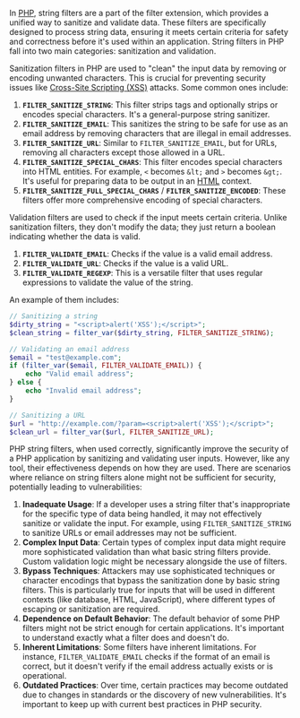 In [PHP](../programming/php.md), string filters are a part of the filter extension, which provides a unified way to sanitize and validate data. These filters are specifically designed to process string data, ensuring it meets certain criteria for safety and correctness before it's used within an application. String filters in PHP fall into two main categories: sanitization and validation.

Sanitization filters in PHP are used to "clean" the input data by removing or encoding unwanted characters. This is crucial for preventing security issues like [Cross-Site Scripting (XSS)](../web/xss.md) attacks. Some common ones include:

1. **`FILTER_SANITIZE_STRING`**: This filter strips tags and optionally strips or encodes special characters. It's a general-purpose string sanitizer.
2. **`FILTER_SANITIZE_EMAIL`**: This sanitizes the string to be safe for use as an email address by removing characters that are illegal in email addresses.
3. **`FILTER_SANITIZE_URL`**: Similar to `FILTER_SANITIZE_EMAIL`, but for URLs, removing all characters except those allowed in a URL.
4. **`FILTER_SANITIZE_SPECIAL_CHARS`**: This filter encodes special characters into HTML entities. For example, `<` becomes `&lt;` and `>` becomes `&gt;`. It's useful for preparing data to be output in an [HTML](../web/html.md) context.
5. **`FILTER_SANITIZE_FULL_SPECIAL_CHARS`** / **`FILTER_SANITIZE_ENCODED`**: These filters offer more comprehensive encoding of special characters.

Validation filters are used to check if the input meets certain criteria. Unlike sanitization filters, they don't modify the data; they just return a boolean indicating whether the data is valid.

1. **`FILTER_VALIDATE_EMAIL`**: Checks if the value is a valid email address.
2. **`FILTER_VALIDATE_URL`**: Checks if the value is a valid URL.
3. **`FILTER_VALIDATE_REGEXP`**: This is a versatile filter that uses regular expressions to validate the value of the string.

An example of them includes:

```php
// Sanitizing a string
$dirty_string = "<script>alert('XSS');</script>";
$clean_string = filter_var($dirty_string, FILTER_SANITIZE_STRING);

// Validating an email address
$email = "test@example.com";
if (filter_var($email, FILTER_VALIDATE_EMAIL)) {
    echo "Valid email address";
} else {
    echo "Invalid email address";
}

// Sanitizing a URL
$url = "http://example.com/?param=<script>alert('XSS');</script>";
$clean_url = filter_var($url, FILTER_SANITIZE_URL);
```

  
PHP string filters, when used correctly, significantly improve the security of a PHP application by sanitizing and validating user inputs. However, like any tool, their effectiveness depends on how they are used. There are scenarios where reliance on string filters alone might not be sufficient for security, potentially leading to vulnerabilities:

1. **Inadequate Usage**: If a developer uses a string filter that's inappropriate for the specific type of data being handled, it may not effectively sanitize or validate the input. For example, using `FILTER_SANITIZE_STRING` to sanitize URLs or email addresses may not be sufficient.
2. **Complex Input Data**: Certain types of complex input data might require more sophisticated validation than what basic string filters provide. Custom validation logic might be necessary alongside the use of filters.
3. **Bypass Techniques**: Attackers may use sophisticated techniques or character encodings that bypass the sanitization done by basic string filters. This is particularly true for inputs that will be used in different contexts (like database, HTML, JavaScript), where different types of escaping or sanitization are required.
4. **Dependence on Default Behavior**: The default behavior of some PHP filters might not be strict enough for certain applications. It's important to understand exactly what a filter does and doesn't do.
5. **Inherent Limitations**: Some filters have inherent limitations. For instance, `FILTER_VALIDATE_EMAIL` checks if the format of an email is correct, but it doesn't verify if the email address actually exists or is operational.
6. **Outdated Practices**: Over time, certain practices may become outdated due to changes in standards or the discovery of new vulnerabilities. It's important to keep up with current best practices in PHP security.


